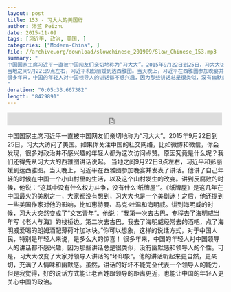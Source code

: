 ```yaml
---
layout: post
title: 153 - 习大大的美国行
author: 沛竺 Peizhu
date: 2015-11-09
tags: [习近平, 政治, 美国, ]
categories: ["Modern-China", ]
file: //archive.org/download/slowchinese_201909/Slow_Chinese_153.mp3
summary: "
中国国家主席习近平一直被中国网友们亲切地称为“习大大”。2015年9月22日到25日，习大大访问了美国。如果你关注中国的社交网络，比如微博和微信，你会发现，很多对政治并不感兴趣的年轻人都为这次访问点赞。原因究竟是什么呢？我们还得先从习大大的西雅图讲话说起。
当地之间9月22日9点左右，习近平和彭丽媛到达西雅图。当天晚上，习近平在西雅图参加晚宴并发表了讲话。他讲了自己年轻的时候在中国一个小山村里的生活，以及这个山村发生的改变。讲到反腐败的时候，他说：“这其中没有什么权力斗争，没有什么‘纸牌屋’”。《纸牌屋》是这几年在中国最火的美剧之一，大家都没有想到，习大大也是一个美剧迷！之后，他还提到一些美国作家对他的影响，比如惠特曼、马克·吐温和海明威。讲到海明威的时候，习大大突然变成了“文艺青年”。他说：“我第一次去古巴，专程去了海明威当年写《老人与海》的栈桥边。第二次去古巴，我去了海明威经常去的酒吧，点了海明威爱喝的朗姆酒配薄荷叶加冰块。”你可以想象，这样的说话方式，对于中国人民，特别是年轻人来说，是多么大的惊喜！
很多年来，中国的年轻人对中国领导人的讲话都不感兴趣，因为那些讲话总是很类似，没有幽默感和领导人的个性。可是，习大大改变了大家对领导人讲话的“坏印象”。他的讲话听起来更自然，更亲切，充满了人情味和幽默感。虽然，讲话的好坏不能完全代表一个领导人的能力，但是我觉得，好的说话方式能让老百姓跟领导的距离更近，也能让中国的年轻人更关心中国的政治。
"
duration: "0:05:33.667382"
length: "8429891"
---
```


<iframe src="https://archive.org/embed/slowchinese_201909/Slow_Chinese_153.mp3" width="500" height="30" frameborder="0" webkitallowfullscreen="true" mozallowfullscreen="true" allowfullscreen></iframe>

中国国家主席习近平一直被中国网友们亲切地称为“习大大”。2015年9月22日到25日，习大大访问了美国。如果你关注中国的社交网络，比如微博和微信，你会发现，很多对政治并不感兴趣的年轻人都为这次访问点赞。原因究竟是什么呢？我们还得先从习大大的西雅图讲话说起。
当地之间9月22日9点左右，习近平和彭丽媛到达西雅图。当天晚上，习近平在西雅图参加晚宴并发表了讲话。他讲了自己年轻的时候在中国一个小山村里的生活，以及这个山村发生的改变。讲到反腐败的时候，他说：“这其中没有什么权力斗争，没有什么‘纸牌屋’”。《纸牌屋》是这几年在中国最火的美剧之一，大家都没有想到，习大大也是一个美剧迷！之后，他还提到一些美国作家对他的影响，比如惠特曼、马克·吐温和海明威。讲到海明威的时候，习大大突然变成了“文艺青年”。他说：“我第一次去古巴，专程去了海明威当年写《老人与海》的栈桥边。第二次去古巴，我去了海明威经常去的酒吧，点了海明威爱喝的朗姆酒配薄荷叶加冰块。”你可以想象，这样的说话方式，对于中国人民，特别是年轻人来说，是多么大的惊喜！
很多年来，中国的年轻人对中国领导人的讲话都不感兴趣，因为那些讲话总是很类似，没有幽默感和领导人的个性。可是，习大大改变了大家对领导人讲话的“坏印象”。他的讲话听起来更自然，更亲切，充满了人情味和幽默感。虽然，讲话的好坏不能完全代表一个领导人的能力，但是我觉得，好的说话方式能让老百姓跟领导的距离更近，也能让中国的年轻人更关心中国的政治。
